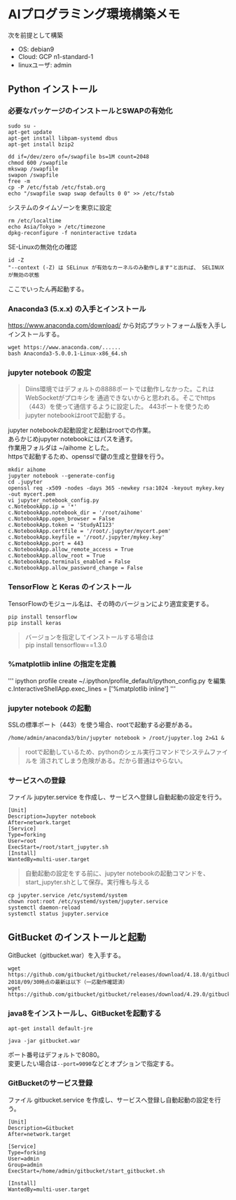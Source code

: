 # AIプログラミング環境構築メモ

次を前提として構築  
* OS: debian9
* Cloud: GCP n1-standard-1
* linuxユーザ: admin

## Python インストール

### 必要なパッケージのインストールとSWAPの有効化

```
sudo su -
apt-get update
apt-get install libpam-systemd dbus
apt-get install bzip2

dd if=/dev/zero of=/swapfile bs=1M count=2048
chmod 600 /swapfile
mkswap /swapfile
swapon /swapfile
free -m
cp -P /etc/fstab /etc/fstab.org
echo "/swapfile swap swap defaults 0 0" >> /etc/fstab
```

システムのタイムゾーンを東京に設定

```
rm /etc/localtime 
echo Asia/Tokyo > /etc/timezone 
dpkg-reconfigure -f noninteractive tzdata
```

SE-Linuxの無効化の確認

```
id -Z
"--context (-Z) は SELinux が有効なカーネルのみ動作します"と出れば、 SELINUX が無効の状態
```

ここでいったん再起動する。

### Anaconda3 (5.x.x) の入手とインストール

https://www.anaconda.com/download/ から対応プラットフォーム版を入手しインストールする。

```
wget https://www.anaconda.com/......
bash Anaconda3-5.0.0.1-Linux-x86_64.sh
```

### jupyter notebook の設定

> Diins環境ではデフォルトの8888ポートでは動作しなかった。これはWebSocketがプロキシを
通過できないからと思われる。そこでhttps（443）を使って通信するように設定した。
443ポートを使うためjupyter notebookはrootで起動する。

jupyter notebookの起動設定と起動はrootでの作業。<br>
あらかじめjupyter notebookにはパスを通す。<br>
作業用フォルダは ~/aihome とした。<br>
httpsで起動するため、opensslで鍵の生成と登録を行う。<br>

```
mkdir aihome
jupyter notebook --generate-config
cd .jupyter
openssl req -x509 -nodes -days 365 -newkey rsa:1024 -keyout mykey.key -out mycert.pem
vi jupyter_notebook_config.py
c.NotebookApp.ip = '*'
c.NotebookApp.notebook_dir = '/root/aihome'
c.NotebookApp.open_browser = False
c.NotebookApp.token = 'StudyAI123'
c.NotebookApp.certfile = '/root/.jupyter/mycert.pem'
c.NotebookApp.keyfile = '/root/.jupyter/mykey.key'
c.NotebookApp.port = 443
c.NotebookApp.allow_remote_access = True
c.NotebookApp.allow_root = True
c.NotebookApp.terminals_enabled = False
c.NotebookApp.allow_password_change = False
```

### TensorFlow と Keras のインストール

TensorFlowのモジュール名は、その時のバージョンにより適宜変更する。<br>

```
pip install tensorflow
pip install keras
```

> バージョンを指定してインストールする場合は<br>
> pip install tensorflow==1.3.0<br>

### %matplotlib inline の指定を定義

'''
ipython profile create
~/.ipython/profile_default/ipython_config.py を編集
c.InteractiveShellApp.exec_lines = ['%matplotlib inline']
'''

### jupyter notebook の起動

SSLの標準ポート（443）を使う場合、rootで起動する必要がある。

```
/home/admin/anaconda3/bin/jupyter notebook > /root/jupyter.log 2>&1 &
```

> rootで起動しているため、pythonのシェル実行コマンドでシステムファイルを
消されてしまう危険がある。だから普通はやらない。


### サービスへの登録

ファイル jupyter.service を作成し、サービスへ登録し自動起動の設定を行う。

```
[Unit]
Description=Jupyter notebook
After=network.target
[Service]
Type=forking
User=root
ExecStart=/root/start_jupyter.sh
[Install]
WantedBy=multi-user.target
```

> 自動起動の設定をする前に、jupyter notebookの起動コマンドを、start_jupyter.shとして保存。実行権も与える

```
cp jupyter.service /etc/systemd/system
chown root:root /etc/systemd/system/jupyter.service
systemctl daemon-reload
systemctl status jupyter.service
```

## GitBucket のインストールと起動

GitBucket（gitbucket.war）を入手する。

```
wget https://github.com/gitbucket/gitbucket/releases/download/4.18.0/gitbucket.war
2018/09/30時点の最新は以下（一応動作確認済）
wget https://github.com/gitbucket/gitbucket/releases/download/4.29.0/gitbucket.war
```

### java8をインストールし、GitBucketを起動する

```
apt-get install default-jre

java -jar gitbucket.war
```
ポート番号はデフォルトで8080。<br>
変更したい場合は`--port=9090`などとオプションで指定する。

### GitBucketのサービス登録

ファイル gitbucket.service を作成し、サービスへ登録し自動起動の設定を行う。

```
[Unit]
Description=Gitbucket
After=network.target

[Service]
Type=forking
User=admin
Group=admin
ExecStart=/home/admin/gitbucket/start_gitbucket.sh

[Install]
WantedBy=multi-user.target
```
